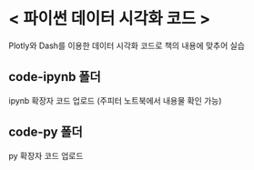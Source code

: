 
# < 파이썬 데이터 시각화 코드 >
Plotly와 Dash를 이용한 데이터 시각화 코드로 책의 내용에 맞추어 실습


## code-ipynb 폴더
ipynb 확장자 코드 업로드 (주피터 노트북에서 내용물 확인 가능)

## code-py 폴더
py 확장자 코드 업로드


